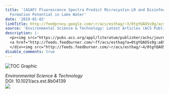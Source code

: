 ```yaml
---
title: '[ASAP] Fluorescence Spectra Predict Microcystin-LR and Disinfection Byproduct
  Formation Potential in Lake Water'
date: '2019-01-02'
linkTitle: http://feedproxy.google.com/~r/acs/esthag/~3/0tgYQAO5s9g/acs.est.8b04139
source: 'Environmental Science & Technology: Latest Articles (ACS Publications)'
description: |-
  <p><img src="https://pubs.acs.org/appl/literatum/publisher/achs/journals/content/esthag/0/esthag.ahead-of-print/acs.est.8b04139/20190102/images/medium/es-2018-041393_0004.gif" alt="TOC Graphic"/></p><div><cite>Environmental Science & Technology</cite></div><div>DOI: 10.1021/acs.est.8b04139</div><div class="feedflare">
  <a href="http://feeds.feedburner.com/~ff/acs/esthag?a=0tgYQAO5s9g:a8SuFaKypME:yIl2AUoC8zA"><img src="http://feeds.feedburner.com/~ff/acs/esthag?d=yIl2AUoC8zA" border="0"></img></a>
  </div><img src="http://feeds.feedburner.com/~r/acs/esthag/~4/0tgYQAO5s9g" height="1" width="1" ...
disable_comments: true
---
```

<p><img src="https://pubs.acs.org/appl/literatum/publisher/achs/journals/content/esthag/0/esthag.ahead-of-print/acs.est.8b04139/20190102/images/medium/es-2018-041393_0004.gif" alt="TOC Graphic"/></p><div><cite>Environmental Science & Technology</cite></div><div>DOI: 10.1021/acs.est.8b04139</div><div class="feedflare">
<a href="http://feeds.feedburner.com/~ff/acs/esthag?a=0tgYQAO5s9g:a8SuFaKypME:yIl2AUoC8zA"><img src="http://feeds.feedburner.com/~ff/acs/esthag?d=yIl2AUoC8zA" border="0"></img></a>
</div><img src="http://feeds.feedburner.com/~r/acs/esthag/~4/0tgYQAO5s9g" height="1" width="1" ...